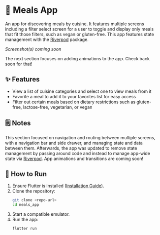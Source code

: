 # 🍔 Meals App
An app for discovering meals by cuisine. It features multiple screens including a filter select screen for a user to toggle and display only meals that fit those filters, such as vegan or gluten-free. This app features state management with the [Riverpod](https://riverpod.dev/) package.

*Screenshot(s) coming soon*

The next section focuses on adding animations to the app. Check back soon for that!

## ✨ Features  
- View a list of cuisine categories and select one to view meals from it
- Favorite a meal to add it to your favorites list for easy access
- Filter out certain meals based on dietary restrictions such as gluten-free, lactose-free, vegetarian, or vegan

## 🗒️ Notes
This section focused on navigation and routing between multiple screens, with a navigation bar and side drawer, and managing state and data between them. Afterwards, the app was updated to remove state management by passing around code and instead to manage app-wide state via [Riverpod](https://riverpod.dev/). App animations and transitions are coming soon!

## 🚀 How to Run  
1. Ensure Flutter is installed ([Installation Guide](https://flutter.dev/docs/get-started/install)).  
2. Clone the repository:  
   ```sh
   git clone <repo-url>
   cd meals_app
3. Start a compatible emulator.
4. Run the app:
    ```sh
    flutter run
